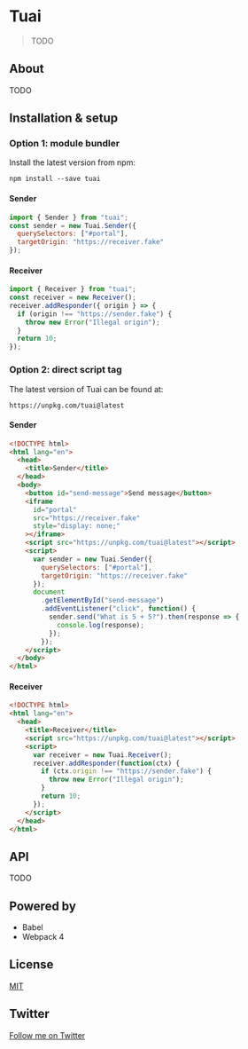# Tuai

> TODO

## About

TODO

## Installation & setup

### Option 1: module bundler

Install the latest version from npm:

```
npm install --save tuai
```

#### Sender

```javascript
import { Sender } from "tuai";
const sender = new Tuai.Sender({
  querySelectors: ["#portal"],
  targetOrigin: "https://receiver.fake"
});
```

#### Receiver

```javascript
import { Receiver } from "tuai";
const receiver = new Receiver();
receiver.addResponder({ origin } => {
  if (origin !== "https://sender.fake") {
    throw new Error("Illegal origin");
  }
  return 10;
});
```

### Option 2: direct script tag

The latest version of Tuai can be found at:

```
https://unpkg.com/tuai@latest
```

#### Sender

```html
<!DOCTYPE html>
<html lang="en">
  <head>
    <title>Sender</title>
  </head>
  <body>
    <button id="send-message">Send message</button>
    <iframe
      id="portal"
      src="https://receiver.fake"
      style="display: none;"
    ></iframe>
    <script src="https://unpkg.com/tuai@latest"></script>
    <script>
      var sender = new Tuai.Sender({
        querySelectors: ["#portal"],
        targetOrigin: "https://receiver.fake"
      });
      document
        .getElementById("send-message")
        .addEventListener("click", function() {
          sender.send("What is 5 + 5?").then(response => {
            console.log(response);
          });
        });
    </script>
  </body>
</html>
```

#### Receiver

```html
<!DOCTYPE html>
<html lang="en">
  <head>
    <title>Receiver</title>
    <script src="https://unpkg.com/tuai@latest"></script>
    <script>
      var receiver = new Tuai.Receiver();
      receiver.addResponder(function(ctx) {
        if (ctx.origin !== "https://sender.fake") {
          throw new Error("Illegal origin");
        }
        return 10;
      });
    </script>
  </head>
</html>
```

## API

TODO

## Powered by

- Babel
- Webpack 4

## License

[MIT](http://opensource.org/licenses/MIT)

## Twitter

[Follow me on Twitter](https://twitter.com/KrolsBjorn)
